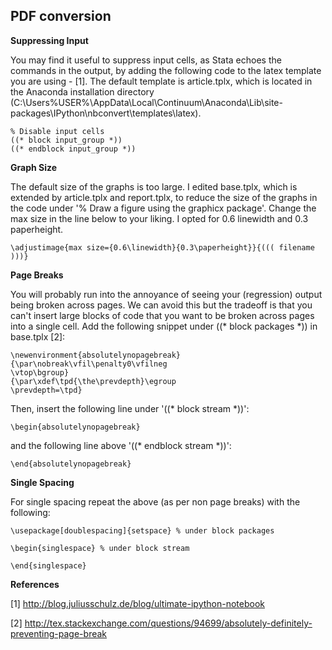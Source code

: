 ## PDF conversion
 
**Suppressing Input**
  
You may find it useful to suppress input cells, as Stata echoes the commands in the output, by adding the following code to the latex template you are using - [1]. The default template is article.tplx, which is located in the Anaconda installation directory (C:\Users\%USER%\AppData\Local\Continuum\Anaconda\Lib\site-packages\IPython\nbconvert\templates\latex).
 
    % Disable input cells
    ((* block input_group *))
    ((* endblock input_group *))

**Graph Size** 

The default size of the graphs is too large. I edited base.tplx, which is extended by article.tplx and report.tplx, to reduce the size of the graphs in the code under '% Draw a figure using the graphicx package'. Change the max size in the line below to your liking. I opted for 0.6 linewidth and 0.3 paperheight.

    \adjustimage{max size={0.6\linewidth}{0.3\paperheight}}{((( filename )))}

**Page Breaks** 

You will probably run into the annoyance of seeing your (regression) output being broken across pages. We can avoid this but the tradeoff is that you can't insert large blocks of code that you want to be broken across pages into a single cell. Add the following snippet under ((* block packages *)) in base.tplx [2]:

    \newenvironment{absolutelynopagebreak}
    {\par\nobreak\vfil\penalty0\vfilneg
    \vtop\bgroup}
    {\par\xdef\tpd{\the\prevdepth}\egroup
    \prevdepth=\tpd}

Then, insert the following line under '((* block stream *))':   

    \begin{absolutelynopagebreak}

and the following line above '((* endblock stream *))':

    \end{absolutelynopagebreak}

**Single Spacing**

For single spacing repeat the above (as per non page breaks) with the following: 

    \usepackage[doublespacing]{setspace} % under block packages

    \begin{singlespace} % under block stream

    \end{singlespace}


**References**

[1] http://blog.juliusschulz.de/blog/ultimate-ipython-notebook

[2] http://tex.stackexchange.com/questions/94699/absolutely-definitely-preventing-page-break
